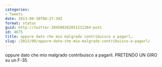 ```yaml
---
categories:
- Tweets
date: 2013-09-30T08:27:39Z
format: status
guid: http://twitter-384580282051211264-post
id: 4675
title: oppure dato che mio malgrado contribuisco a pagarl…
slug: /2013/09/oppure-dato-che-mio-malgrado-contribuisco-a-pagarl/
---
```


oppure dato che mio malgrado contribuisco a pagarli. PRETENDO UN GIRO su un F-35
